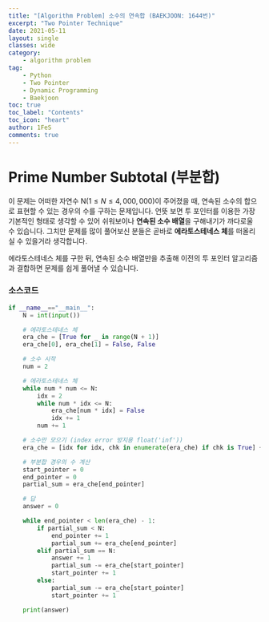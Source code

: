 ```yaml
---
title: "[Algorithm Problem] 소수의 연속합 (BAEKJOON: 1644번)"
excerpt: "Two Pointer Technique"
date: 2021-05-11
layout: single
classes: wide
category:
    - algorithm problem
tag:
    - Python
    - Two Pointer
    - Dynamic Programming
    - Baekjoon
toc: true
toc_label: "Contents"
toc_icon: "heart"
author: 1FeS
comments: true
---
```


# Prime Number Subtotal (부분합)

이 문제는 어떠한 자연수 N$(1 \le N \le 4,000,000)$이 주어졌을 때, 연속된 소수의 합으로 표현할 수 있는 경우의 수를 구하는 문제입니다. 언뜻 보면 투 포인터를 이용한 가장 기본적인 형태로 생각할 수 있어 쉬워보이나 **연속된 소수 배열**을 구해내기가 까다로울 수 있습니다. 그치만 문제를 많이 풀어보신 분들은 곧바로 **에라토스테네스 체**를 떠올리실 수 있을거라 생각합니다.  
  
에라토스테네스 체를 구한 뒤, 연속된 소수 배열만을 추출해 이전의 투 포인터 알고리즘과 결합하면 문제를 쉽게 풀어낼 수 있습니다.  
  
### 소스코드

``` python
if __name__=="__main__":
    N = int(input())

    # 에라토스테네스 체
    era_che = [True for _ in range(N + 1)]
    era_che[0], era_che[1] = False, False

    # 소수 시작
    num = 2

    # 에라토스테네스 체
    while num * num <= N:
        idx = 2
        while num * idx <= N:
            era_che[num * idx] = False
            idx += 1
        num += 1

    # 소수만 모으기 (index error 방지용 float('inf'))
    era_che = [idx for idx, chk in enumerate(era_che) if chk is True] + [float('inf')]

    # 부분합 경우의 수 계산
    start_pointer = 0
    end_pointer = 0
    partial_sum = era_che[end_pointer]

    # 답
    answer = 0

    while end_pointer < len(era_che) - 1:
        if partial_sum < N:
            end_pointer += 1
            partial_sum += era_che[end_pointer]
        elif partial_sum == N:
            answer += 1
            partial_sum -= era_che[start_pointer]
            start_pointer += 1
        else:
            partial_sum -= era_che[start_pointer]
            start_pointer += 1

    print(answer)
```
